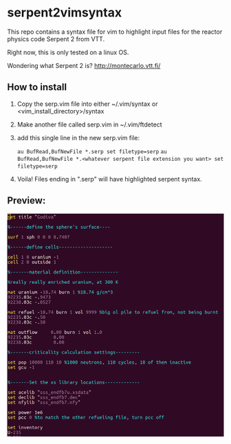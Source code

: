 # serpent2vimsyntax
This repo contains a syntax file for vim to highlight  input files for the reactor physics code Serpent 2 from VTT.

Right now, this is only tested on a linux OS.

Wondering what Serpent 2 is? http://montecarlo.vtt.fi/

## How to install
1. Copy the serp.vim file into either ~/.vim/syntax or \<vim_install_directory>/syntax
2. Make another file called serp.vim in ~/.vim/ftdetect
3. add this single line in the new serp.vim file:

    `au BufRead,BufNewFile *.serp set filetype=serp`
    `au BufRead,BufNewFile *.<whatever serpent file extension you want> set filetype=serp`
    
4. Voila! Files ending in ".serp" will have highlighted serpent syntax.
    
## Preview:

![preview!](preview.png "Title")

    
